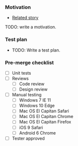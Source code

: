### Motivation

- [Related story](http://...)

TODO: write a motivation.

### Test plan

- TODO: Write a test plan.

### Pre-merge checklist

- [ ] Unit tests
- [ ] Reviews
  - [ ] Code review
  - [ ] Design review
- [ ] Manual testing
  - [ ] Windows 7 IE 11
  - [ ] Windows 10 Edge
  - [ ] Mac OS El Capitan Safari
  - [ ] Mac OS El Capitan Chrome
  - [ ] Mac OS El Capitan Firefox
  - [ ] iOS 9 Safari
  - [ ] Android 6 Chrome
- [ ] Tester approved
